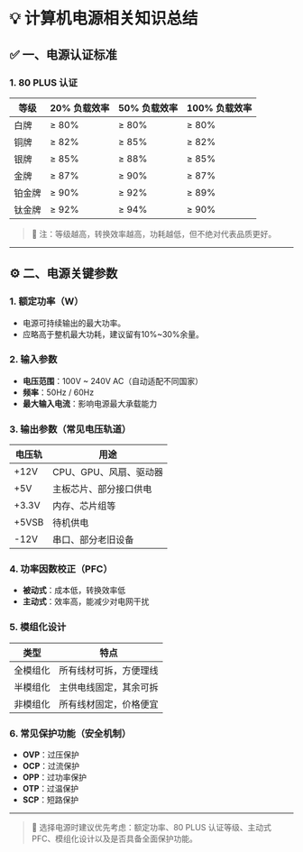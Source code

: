 # 💡 计算机电源相关知识总结

## ✅ 一、电源认证标准

### 1. 80 PLUS 认证

| 等级   | 20% 负载效率 | 50% 负载效率 | 100% 负载效率 |
|--------|--------------|--------------|----------------|
| 白牌   | ≥ 80%        | ≥ 80%        | ≥ 80%           |
| 铜牌   | ≥ 82%        | ≥ 85%        | ≥ 82%           |
| 银牌   | ≥ 85%        | ≥ 88%        | ≥ 85%           |
| 金牌   | ≥ 87%        | ≥ 90%        | ≥ 87%           |
| 铂金牌 | ≥ 90%        | ≥ 92%        | ≥ 89%           |
| 钛金牌 | ≥ 92%        | ≥ 94%        | ≥ 90%           |

> 💬 注：等级越高，转换效率越高，功耗越低，但不绝对代表品质更好。

---

## ⚙️ 二、电源关键参数

### 1. 额定功率（W）
- 电源可持续输出的最大功率。
- 应略高于整机最大功耗，建议留有10%~30%余量。

### 2. 输入参数
- **电压范围**：100V ~ 240V AC（自动适配不同国家）
- **频率**：50Hz / 60Hz
- **最大输入电流**：影响电源最大承载能力

### 3. 输出参数（常见电压轨道）
| 电压轨 | 用途                     |
|--------|--------------------------|
| +12V   | CPU、GPU、风扇、驱动器   |
| +5V    | 主板芯片、部分接口供电   |
| +3.3V  | 内存、芯片组等           |
| +5VSB  | 待机供电                 |
| -12V   | 串口、部分老旧设备       |

### 4. 功率因数校正（PFC）
- **被动式**：成本低，转换效率低
- **主动式**：效率高，能减少对电网干扰

### 5. 模组化设计
| 类型       | 特点                       |
|------------|----------------------------|
| 全模组化   | 所有线材可拆，方便理线     |
| 半模组化   | 主供电线固定，其余可拆     |
| 非模组化   | 所有线材固定，价格便宜     |

### 6. 常见保护功能（安全机制）
- **OVP**：过压保护
- **OCP**：过流保护
- **OPP**：过功率保护
- **OTP**：过温保护
- **SCP**：短路保护

---

> 📌 选择电源时建议优先考虑：额定功率、80 PLUS 认证等级、主动式 PFC、模组化设计以及是否具备全面保护功能。
